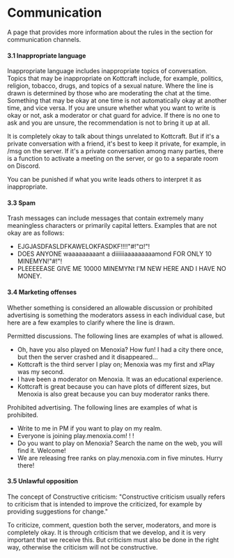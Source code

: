 # Communication

A page that provides more information about the rules in the section for communication channels.

#### 3.1 Inappropriate language

&#x20;Inappropriate language includes inappropriate topics of conversation. Topics that may be inappropriate on Kottcraft include, for example, politics, religion, tobacco, drugs, and topics of a sexual nature. Where the line is drawn is determined by those who are moderating the chat at the time. Something that may be okay at one time is not automatically okay at another time, and vice versa. If you are unsure whether what you want to write is okay or not, ask a moderator or chat guard for advice. If there is no one to ask and you are unsure, the recommendation is not to bring it up at all.

It is completely okay to talk about things unrelated to Kottcraft. But if it's a private conversation with a friend, it's best to keep it private, for example, in /msg on the server. If it's a private conversation among many parties, there is a function to activate a meeting on the server, or go to a separate room on Discord.

You can be punished if what you write leads others to interpret it as inappropriate.

#### 3.3 Spam&#x20;

Trash messages can include messages that contain extremely many meaningless characters or primarily capital letters. Examples that are not okay are as follows:

* EJGJASDFASLDFKAWELOKFASDKF!!!!"#!"¤!"!
* DOES ANYONE waaaaaaaaant a diiiiiiaaaaaaaaamond FOR ONLY 10 MINEMYN!"#!"!
* PLEEEEEASE GIVE ME 10000 MINEMYNt I'M NEW HERE AND I HAVE NO MONEY.

#### 3.4 Marketing offenses

&#x20;Whether something is considered an allowable discussion or prohibited advertising is something the moderators assess in each individual case, but here are a few examples to clarify where the line is drawn.

Permitted discussions. The following lines are examples of what is allowed.

* Oh, have you also played on Menoxia? How fun! I had a city there once, but then the server crashed and it disappeared...
* Kottcraft is the third server I play on; Menoxia was my first and xPlay was my second.
* I have been a moderator on Menoxia. It was an educational experience.
* Kottcraft is great because you can have plots of different sizes, but Menoxia is also great because you can buy moderator ranks there.

Prohibited advertising. The following lines are examples of what is prohibited.

* Write to me in PM if you want to play on my realm.
* Everyone is joining play.menoxia.com! ! !
* Do you want to play on Menoxia? Search the name on the web, you will find it. Welcome!
* We are releasing free ranks on play.menoxia.com in five minutes. Hurry there!

#### 3.5 Unlawful opposition

&#x20;The concept of Constructive criticism: "Constructive criticism usually refers to criticism that is intended to improve the criticized, for example by providing suggestions for change."

To criticize, comment, question both the server, moderators, and more is completely okay. It is through criticism that we develop, and it is very important that we receive this. But criticism must also be done in the right way, otherwise the criticism will not be constructive.
